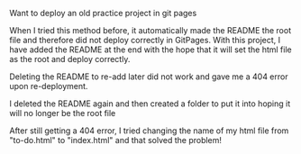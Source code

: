 Want to deploy an old practice project in git pages

When I tried this method before, it automatically made the README the root file and therefore did not deploy correctly in GitPages. With this project, I have added the README at the end with the hope that it will set the html file as the root and deploy correctly.

Deleting the README to re-add later did not work and gave me a 404 error upon re-deployment.

I deleted the README again and then created a folder to put it into hoping it will no longer be the root file

After still getting a 404 error, I tried changing the name of my html file from "to-do.html" to "index.html" and that solved the problem!
